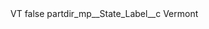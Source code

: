 <?xml version="1.0" encoding="UTF-8"?>
<CustomMetadata xmlns="http://soap.sforce.com/2006/04/metadata" xmlns:xsi="http://www.w3.org/2001/XMLSchema-instance" xmlns:xsd="http://www.w3.org/2001/XMLSchema">
    <label>VT</label>
    <protected>false</protected>
    <values>
        <field>partdir_mp__State_Label__c</field>
        <value xsi:type="xsd:string">Vermont</value>
    </values>
</CustomMetadata>
